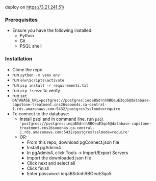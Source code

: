 deploy on
https://3.21.241.51/

### Prerequisites ###
- Ensure you have the following installed:
  - Python
  - Git
  - PSQL shell

### Installation ###
- Clone the repo
- run `python -m venv env`
- run `env\Scripts\activate`
- run `pip install -r requirements.txt`
- run `pip freeze` to verify
- run `set DATABASE_URL=postgres://postgres:ieqaBSdrnhRBOeuE3qo5@database-capstone-treatment.cns26sooon4s.ca-central-1.rds.amazonaws.com:5432/postgres?sslmode=require`
- To connect to the database:
  - Install psql and in command line, run `psql 'postgres://postgres:ieqaBSdrnhRBOeuE3qo5@database-capstone-treatment.cns26sooon4s.ca-central-1.rds.amazonaws.com:5432/postgres?sslmode=require'`
  - OR:
    - From this repo, download pgConnect.json file
    - Install pgAdmin4
    - In pgAdmin4, click Tools -> Import/Export Servers
    - Import the downloaded json file
    - Click next and select all
    - Click finish
    - Enter password: ieqaBSdrnhRBOeuE3qo5
